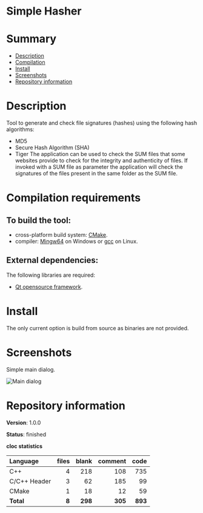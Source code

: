 Simple Hasher
=============

# Summary
- [Description](#description)
- [Compilation](#compilation-requirements)
- [Install](#install)
- [Screenshots](#screenshots)
- [Repository information](#repository-information)

# Description
Tool to generate and check file signatures (hashes) using the following hash algorithms:
* MD5
* Secure Hash Algorithm (SHA)
* Tiger
The application can be used to check the SUM files that some websites provide to check for the integrity and authenticity of files. If invoked with a SUM file as parameter the application will check the signatures of the files present in the same folder as the SUM file. 

# Compilation requirements
## To build the tool:
* cross-platform build system: [CMake](http://www.cmake.org/cmake/resources/software.html).
* compiler: [Mingw64](http://sourceforge.net/projects/mingw-w64/) on Windows or [gcc](http://gcc.gnu.org/) on Linux.

## External dependencies:
The following libraries are required:
* [Qt opensource framework](http://www.qt.io/).

# Install
The only current option is build from source as binaries are not provided. 

# Screenshots
Simple main dialog.

![Main dialog]()

# Repository information
**Version**: 1.0.0

**Status**: finished

**cloc statistics**

| Language                     |files          |blank        |comment           |code  |
|:-----------------------------|--------------:|------------:|-----------------:|-----:|
| C++                          |    4          |  218        |    108           | 735  |
| C/C++ Header                 |    3          |   62        |    185           |  99  |
| CMake                        |    1          |   18        |     12           |  59  |
| **Total**                    |   **8**      |  **298**    |   **305**       |**893**|
